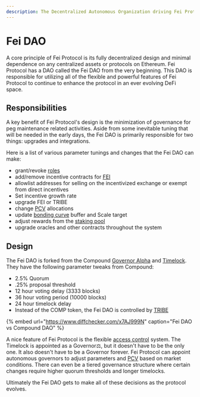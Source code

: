 ```yaml
---
description: The Decentralized Autonomous Organization driving Fei Protocol upgrades
---
```


# Fei DAO

A core principle of Fei Protocol is its fully decentralized design and minimal dependence on any centralized assets or protocols on Ethereum. Fei Protocol has a DAO called the Fei DAO from the very beginning. This DAO is responsible for utilizing all of the flexible and powerful features of Fei Protocol to continue to enhance the protocol in an ever evolving DeFi space. 

## Responsibilities

A key benefit of Fei Protocol's design is the minimization of governance for peg maintenance related activities. Aside from some inevitable tuning that will be needed in the early days, the Fei DAO is primarily responsible for two things: upgrades and integrations.

Here is a list of various parameter tunings and changes that the Fei DAO can make:

* grant/revoke [roles](../protocol/access-control/)
* add/remove incentive contracts for [FEI](../protocol/fei-stablecoin/)
* allowlist addresses for selling on the incentivized exchange or exempt from direct incentives
* Set incentive growth rate
* upgrade FEI or TRIBE
* change [PCV](../protocol/protocol-controlled-value/) allocations
* update [bonding curve](../protocol/bondingcurve/bondingcurve.md) buffer and Scale target
* adjust rewards from the [staking pool](../protocol/staking/)
* upgrade oracles and other contracts throughout the system

## Design

The Fei DAO is forked from the Compound [Governor Alpha](https://github.com/fei-protocol/fei-protocol-core/blob/master/contracts/dao/GovernorAlpha.sol) and [Timelock](https://github.com/fei-protocol/fei-protocol-core/blob/master/contracts/dao/Timelock.sol). They have the following parameter tweaks from Compound:

* 2.5% Quorum
* .25% proposal threshold
* 12 hour voting delay \(3333 blocks\)
* 36 hour voting period \(10000 blocks\)
* 24 hour timelock delay
* Instead of the COMP token, the Fei DAO is controlled by [TRIBE](tribe.md)

{% embed url="https://www.diffchecker.com/x7AJ999N" caption="Fei DAO vs Compound DAO" %}

A nice feature of Fei Protocol is the flexible [access control](../protocol/access-control/) system. The Timelock is appointed as a Governor⚖️, but it doesn't have to be the only one. It also doesn't have to be a Governor forever. Fei Protocol can appoint autonomous governors to adjust parameters and [PCV](../protocol/protocol-controlled-value/) based on market conditions. There can even be a tiered governance structure where certain changes require higher quorum thresholds and longer timelocks.

Ultimately the Fei DAO gets to make all of these decisions as the protocol evolves.




